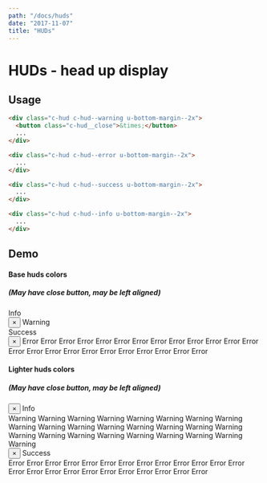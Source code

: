 ```yaml
---
path: "/docs/huds"
date: "2017-11-07"
title: "HUDs"
---
```

# HUDs - head up display

## Usage
```html
<div class="c-hud c-hud--warning u-bottom-margin--2x">
  <button class="c-hud__close">&times;</button>
  ...
</div>

<div class="c-hud c-hud--error u-bottom-margin--2x">
  ...
</div>

<div class="c-hud c-hud--success u-bottom-margin--2x">
  ...
</div>

<div class="c-hud c-hud--info u-bottom-margin--2x">
  ...
</div>
```
## Demo
#### Base huds colors
##### (May have close button, may be left aligned)

<div class="c-hud c-hud--info c-hud--align-left u-bottom-margin--2x">
  Info
</div>

<div class="c-hud c-hud--warning u-bottom-margin--2x">
  <button class="c-hud__close">&times;</button>
  Warning
</div>

<div class="c-hud c-hud--success c-hud--align-left u-bottom-margin--2x">
  Success
</div>

<div class="c-hud c-hud--error u-bottom-margin--2x">
  <button class="c-hud__close">&times;</button>
  Error Error Error Error Error Error Error Error Error Error Error Error
  Error Error Error Error Error Error Error Error Error Error Error Error
</div>

#### Lighter huds colors
##### (May have close button, may be left aligned)

<div class="c-hud c-hud--info-light c-hud--align-left u-bottom-margin--2x">
  <button class="c-hud__close">&times;</button>
  Info
</div>

<div class="c-hud c-hud--warning-light u-bottom-margin--2x">
  Warning Warning Warning Warning Warning Warning Warning Warning
  Warning Warning Warning Warning Warning Warning Warning Warning
  Warning Warning Warning Warning Warning Warning Warning Warning
  Warning
</div>

<div class="c-hud c-hud--success-light u-bottom-margin--2x">
  <button class="c-hud__close">&times;</button>
  Success
</div>

<div class="c-hud c-hud--error-light c-hud--align-left u-bottom-margin--2x">
  Error Error Error Error Error Error Error Error Error Error Error Error
  Error Error Error Error Error Error Error Error Error Error Error Error
</div>
